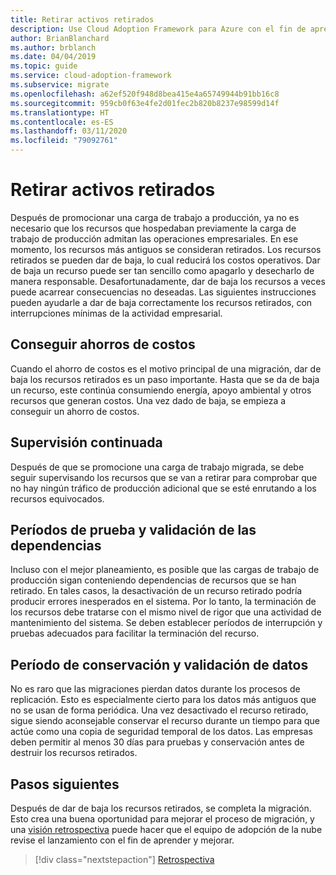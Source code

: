 ```yaml
---
title: Retirar activos retirados
description: Use Cloud Adoption Framework para Azure con el fin de aprender a dar correctamente de baja los recursos retirados con la mínima interrupción del negocio.
author: BrianBlanchard
ms.author: brblanch
ms.date: 04/04/2019
ms.topic: guide
ms.service: cloud-adoption-framework
ms.subservice: migrate
ms.openlocfilehash: a62ef520f948d8bea415e4a65749944b91bb16c8
ms.sourcegitcommit: 959cb0f63e4fe2d01fec2b820b8237e98599d14f
ms.translationtype: HT
ms.contentlocale: es-ES
ms.lasthandoff: 03/11/2020
ms.locfileid: "79092761"
---
```

# <a name="decommission-retired-assets"></a>Retirar activos retirados

Después de promocionar una carga de trabajo a producción, ya no es necesario que los recursos que hospedaban previamente la carga de trabajo de producción admitan las operaciones empresariales. En ese momento, los recursos más antiguos se consideran retirados. Los recursos retirados se pueden dar de baja, lo cual reducirá los costos operativos. Dar de baja un recurso puede ser tan sencillo como apagarlo y desecharlo de manera responsable. Desafortunadamente, dar de baja los recursos a veces puede acarrear consecuencias no deseadas. Las siguientes instrucciones pueden ayudarle a dar de baja correctamente los recursos retirados, con interrupciones mínimas de la actividad empresarial.

## <a name="cost-savings-realization"></a>Conseguir ahorros de costos

Cuando el ahorro de costos es el motivo principal de una migración, dar de baja los recursos retirados es un paso importante. Hasta que se da de baja un recurso, este continúa consumiendo energía, apoyo ambiental y otros recursos que generan costos. Una vez dado de baja, se empieza a conseguir un ahorro de costos.

## <a name="continued-monitoring"></a>Supervisión continuada

Después de que se promocione una carga de trabajo migrada, se debe seguir supervisando los recursos que se van a retirar para comprobar que no hay ningún tráfico de producción adicional que se esté enrutando a los recursos equivocados.

## <a name="testing-windows-and-dependency-validation"></a>Períodos de prueba y validación de las dependencias

Incluso con el mejor planeamiento, es posible que las cargas de trabajo de producción sigan conteniendo dependencias de recursos que se han retirado. En tales casos, la desactivación de un recurso retirado podría producir errores inesperados en el sistema. Por lo tanto, la terminación de los recursos debe tratarse con el mismo nivel de rigor que una actividad de mantenimiento del sistema. Se deben establecer períodos de interrupción y pruebas adecuados para facilitar la terminación del recurso.

## <a name="holding-period-and-data-validation"></a>Período de conservación y validación de datos

No es raro que las migraciones pierdan datos durante los procesos de replicación. Esto es especialmente cierto para los datos más antiguos que no se usan de forma periódica. Una vez desactivado el recurso retirado, sigue siendo aconsejable conservar el recurso durante un tiempo para que actúe como una copia de seguridad temporal de los datos. Las empresas deben permitir al menos 30 días para pruebas y conservación antes de destruir los recursos retirados.

## <a name="next-steps"></a>Pasos siguientes

Después de dar de baja los recursos retirados, se completa la migración. Esto crea una buena oportunidad para mejorar el proceso de migración, y una [visión retrospectiva](./retrospective.md) puede hacer que el equipo de adopción de la nube revise el lanzamiento con el fin de aprender y mejorar.

> [!div class="nextstepaction"]
> [Retrospectiva](./retrospective.md)
